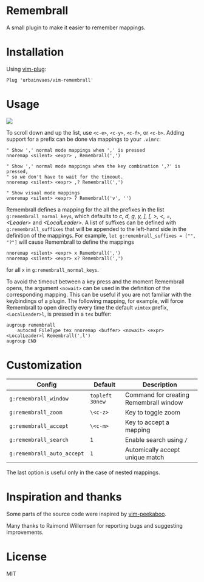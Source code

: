 # Remembrall

A small plugin to make it easier to remember mappings.

# Installation

Using [vim-plug](https://github.com/junegunn/vim-plug):

```vim
Plug 'urbainvaes/vim-remembrall'
```

# Usage

![](https://raw.github.com/urbainvaes/vim-remembrall/gif/tty.gif)

To scroll down and up the list, use `<c-e>`, `<c-y>`, `<c-f>`, or `<c-b>`.
Adding support for a prefix can be done via mappings to your `.vimrc`:

```vim
" Show ',' normal mode mappings when ',' is pressed
nnoremap <silent> <expr> , Remembrall(',')

" Show ',' normal mode mappings when the key combination ',?' is pressed,
" so we don't have to wait for the timeout.
nnoremap <silent> <expr> ,? Remembrall(',')

" Show visual mode mappings
vnoremap <silent> <expr> ? Remembrall('v', '')
```

Remembrall defines a mapping for the all the prefixes in the list `g:remembrall_normal_keys`,
which defaults to *c, d, g, y, ], [, >, <, =, \<Leader\>* and *\<LocalLeader\>*.
A list of suffixes can be defined with `g:remembrall_suffixes`
that will be appended to the left-hand side in the definition of the mappings.
For example, `let g:remembrall_suffixes = ["", "?"]` will cause Remembrall to define the mappings
```vim
nnoremap <silent> <expr> x Remembrall(',')
nnoremap <silent> <expr> x? Remembrall(',')
```
for all `x` in `g:remembrall_normal_keys`.

To avoid the timeout between a key press and the moment Remembrall opens,
the argument `<nowait>` can be used in the definition of the corresponding mapping.
This can be useful if you are not familiar with the keybindings of a plugin.
The following mapping, for example,
will force Remembrall to open directly every time the default `vimtex` prefix,
`<LocalLeader>l`, is pressed in a `tex` buffer:
```vim
augroup remembrall
    autocmd FileType tex nnoremap <buffer> <nowait> <expr> <LocalLeader>l Remembrall(',l')
augroup END
```

# Customization

| Config                     | Default         | Description                            |
| ------                     | -------         | -----------                            |
| `g:remembrall_window`      | `topleft 30new` | Command for creating Remembrall window |
| `g:remembrall_zoom`        | `\<c-z>`        | Key to toggle zoom                     |
| `g:remembrall_accept`      | `\<c-m>`        | Key to accept a mapping                |
| `g:remembrall_search`      | `1`             | Enable search using `/`                |
| `g:remembrall_auto_accept` | `1`             | Automically accept unique match        |

The last option is useful only in the case of nested mappings.

# Inspiration and thanks

Some parts of the source code were inspired by [vim-peekaboo](https://github.com/junegunn/vim-peekaboo).

Many thanks to Raimond Willemsen for reporting bugs and suggesting improvements.

# License

MIT
